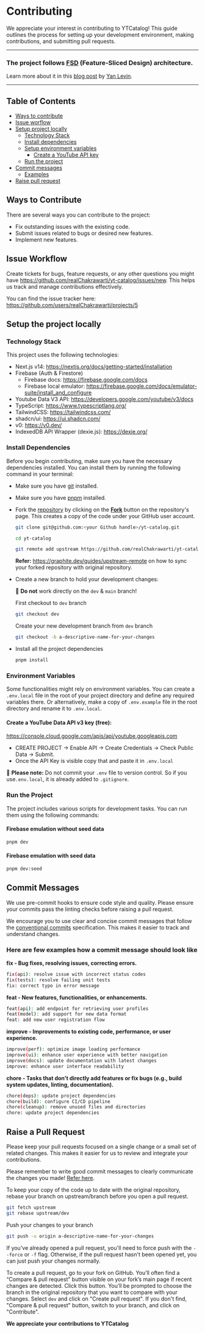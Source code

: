 # Contributing

We appreciate your interest in contributing to YTCatalog! This guide outlines the process for setting up your development environment, making contributions, and submitting pull requests.

<hr >

### The project follows [FSD](https://feature-sliced.design/) (Feature-Sliced Design) architecture.

Learn more about it in this [blog post](https://dev.to/m_midas/feature-sliced-design-the-best-frontend-architecture-4noj) by [Yan Levin](https://github.com/midas-png).

<hr>

## Table of Contents

- [Ways to contribute](#ways-to-contribute)
- [Issue worflow](#issue-workflow)
- [Setup project locally](#setup-the-project-locally)
  - [Technology Stack](#technology-stack)
  - [Install dependencies](#install-dependencies)
  - [Setup environment variables](#environment-variables)
    - [Create a YouTube API key](#create-a-youtube-data-api-v3-key-free)
  - [Run the project](#run-the-project)
- [Commit messages](#commit-messages)
  - [Examples](#here-are-few-examples-how-a-commit-message-should-look-like)
- [Raise pull request](#raise-a-pull-request)

## Ways to Contribute

There are several ways you can contribute to the project:

- Fix outstanding issues with the existing code.
- Submit issues related to bugs or desired new features.
- Implement new features.

## Issue Workflow

Create tickets for bugs, feature requests, or any other questions you might have https://github.com/realChakrawarti/yt-catalog/issues/new. This helps us track and manage contributions effectively.

You can find the issue tracker here: https://github.com/users/realChakrawarti/projects/5

## Setup the project locally

### Technology Stack

This project uses the following technologies:

- Next.js v14: https://nextjs.org/docs/getting-started/installation
- Firebase (Auth & Firestore)
  - Firebase docs: https://firebase.google.com/docs
  - Firebase local emulator: https://firebase.google.com/docs/emulator-suite/install_and_configure
- Youtube Data V3 API: https://developers.google.com/youtube/v3/docs
- TypeScript: https://www.typescriptlang.org/
- TailwindCSS: https://tailwindcss.com/
- shadcn/ui: https://ui.shadcn.com/
- v0: https://v0.dev/
- IndexedDB API Wrapper (dexie.js): https://dexie.org/

### Install Dependencies

Before you begin contributing, make sure you have the necessary dependencies installed. You can install them by running the following command in your terminal:

- Make sure you have [git](https://git-scm.com/downloads) installed.
- Make sure you have [pnpm](https://pnpm.io/installation) installed.
- Fork the [repository](https://github.com/realChakrawarti/yt-catalog) by
  clicking on the **[Fork](https://github.com/realChakrawarti/yt-catalog/fork)** button on the repository's page. This creates a copy of the code under your GitHub user account.

  ```bash
  git clone git@github.com:<your Github handle>/yt-catalog.git

  cd yt-catalog

  git remote add upstream https://github.com/realChakrawarti/yt-catalog.git
  ```

  **Refer:** https://graphite.dev/guides/upstream-remote on how to sync your forked repository with original repository.

- Create a new branch to hold your development changes:

  🚨 **Do not** work directly on the `dev` & `main` branch!

  First checkout to `dev` branch

  ```bash
  git checkout dev
  ```

  Create your new development branch from `dev` branch

  ```bash
  git checkout -b a-descriptive-name-for-your-changes
  ```

- Install all the project dependencies

  ```bash
  pnpm install
  ```

### Environment Variables

Some functionalities might rely on environment variables. You can create a `.env.local` file in the root of your project directory and define any required variables there. Or alternatively, make a copy of `.env.example` file in the root directory and rename it to `.env.local`.

#### Create a YouTube Data API v3 key (free):

https://console.cloud.google.com/apis/api/youtube.googleapis.com

- CREATE PROJECT -> Enable API -> Create Credentials -> Check Public Data -> Submit.
- Once the API Key is visible copy that and paste it in `.env.local`

🚨 **Please note:** Do not commit your `.env` file to version control. So if you use`.env.local`, it is already added to `.gitignore`.

### Run the Project

The project includes various scripts for development tasks. You can run them using the following commands:

#### Firebase emulation without seed data

```bash
pnpm dev
```

#### Firebase emulation with seed data

```bash
pnpm dev:seed
```

## Commit Messages

We use pre-commit hooks to ensure code style and quality. Please ensure your commits pass the linting checks before raising a pull request.

We encourage you to use clear and concise commit messages that follow the [conventional commits](https://commitlint.js.org/) specification. This makes it easier to track and understand changes.

### Here are few examples how a commit message should look like

**fix - Bug fixes, resolving issues, correcting errors.**

```bash
fix(api): resolve issue with incorrect status codes
fix(tests): resolve failing unit tests
fix: correct typo in error message
```

**feat - New features, functionalities, or enhancements.**

```bash
feat(api): add endpoint for retrieving user profiles
feat(model): add support for new data format
feat: add new user registration flow
```

**improve - Improvements to existing code, performance, or user experience.**

```bash
improve(perf): optimize image loading performance
improve(ui): enhance user experience with better navigation
improve(docs): update documentation with latest changes
improve: enhance user interface readability
```

**chore - Tasks that don't directly add features or fix bugs (e.g., build system updates, linting, documentation).**

```bash
chore(deps): update project dependencies
chore(build): configure CI/CD pipeline
chore(cleanup): remove unused files and directories
chore: update project dependencies
```

## Raise a Pull Request

Please keep your pull requests focused on a single change or a small set of related changes. This makes it easier for us to review and integrate your contributions.

Please remember to write good commit messages to clearly communicate the changes you made! [Refer here](#commit-messages).

To keep your copy of the code up to date with the original repository, rebase your branch on upstream/branch before you open a pull request.

```bash
git fetch upstream
git rebase upstream/dev
```

Push your changes to your branch

```bash
git push -u origin a-descriptive-name-for-your-changes
```

If you've already opened a pull request, you'll need to force push with the `--force` or `-f` flag. Otherwise, if the pull request hasn't been opened yet, you can just push your changes normally.

To create a pull request, go to your fork on GitHub. You’ll often find a “Compare & pull request” button visible on your fork’s main page if recent changes are detected. Click this button. You’ll be prompted to choose the branch in the original repository that you want to compare with your changes. Select `dev` and click on "Create pull request". If you don't find, "Compare & pull request" button, switch to your branch, and click on "Contribute".

**We appreciate your contributions to YTCatalog**
